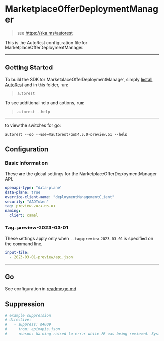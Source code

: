 # MarketplaceOfferDeploymentManager

> see https://aka.ms/autorest

This is the AutoRest configuration file for MarketplaceOfferDeploymentManager.

---

## Getting Started

To build the SDK for MarketplaceOfferDeploymentManager, simply [Install AutoRest](https://aka.ms/autorest/install) and in this folder, run:

> `autorest`

To see additional help and options, run:

> `autorest --help`

---

to view the switches for go:
```
autorest --go --use=@autorest/go@4.0.0-preview.51 --help
```

## Configuration

### Basic Information

These are the global settings for the MarketplaceOfferDeploymentManager API.

``` yaml
openapi-type: "data-plane"
data-plane: true
override-client-name: "deploymentManagementClient"
security: "AADToken"
tag: preview-2023-03-01
naming:
  client: camel
```

### Tag: preview-2023-03-01

These settings apply only when `--tag=preview-2023-03-01` is specified on the command line.

```yaml $(tag) == 'preview-2023-03-01'
input-file:
  - 2023-03-01-preview/api.json
```
---

## Go

See configuration in [readme.go.md](./readme.go.md)

## Suppression

``` yaml
# example suppression
# directive:
#   - suppress: R4009
#     from: apimapis.json
#     reason: Warning raised to error while PR was being reviewed. SystemData will implement in next preview version.
```